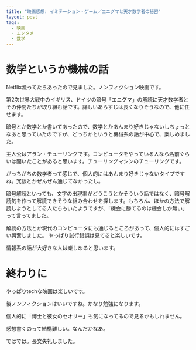 ```yaml
---
title: "映画感想: イミテーション・ゲーム／エニグマと天才数学者の秘密"
layout: post
tags: 
  - 映画
  - エンタメ
  - 数学
---
```


# 数学というか機械の話
Netflix漁ってたらあったので見ました。ノンフィクション映画です。

第2次世界大戦中のイギリス、ドイツの暗号「エニグマ」の解読に天才数学者とその仲間たちが取り組む話です。詳しいあらすじは長くなりそうなので、他に任せます。

暗号とか数学とか書いてあったので、数学とかあんまり好きじゃないしちょっとなあと思っていたのですが、どっちかというと機械系の話が中心で、楽しめました。

主人公はアラン・チューリングです。コンピュータをやっている人なら名前ぐらいは聞いたことがあると思います。チューリングマシンのチューリングです。

がっちがちの数学者って感じで、個人的にはあんまり好きじゃないタイプですね。冗談とかぜんぜん通じてなかったし。

暗号解読といっても、文字の出現率がどうこうとかそういう話ではなく、暗号解読気を作って解読できそうな組み合わせを探します。もちろん、ほかの方法で解読しようとしてる人たちもいたようですが、「機会に勝てるのは機会しか無い」って言ってました。

解読の方法とか現代のコンピュータにも通じるところがあって、個人的にはすごい興奮しました。
やっぱり試行錯誤は見てると楽しいです。

情報系の話が大好きな人は楽しめると思います。

# 終わりに
やっぱりtechな映画は楽しいです。

後ノンフィクションはいいですね。かなり勉強になります。

個人的に「博士と彼女のセオリー」も気になってるので見るかもしれません。

感想書くのって結構難しい。なんだかなあ。

ではでは。長文失礼しました。


